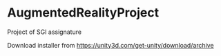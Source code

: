 # AugmentedRealityProject
Project of SGI assignature

Download installer from https://unity3d.com/get-unity/download/archive
